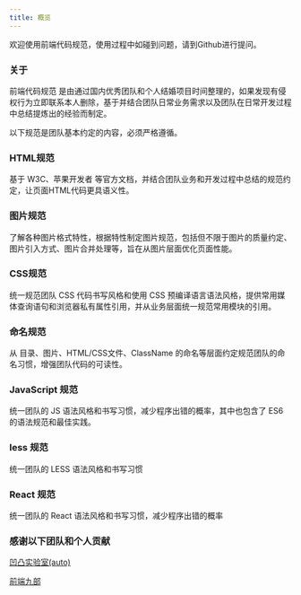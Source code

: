 ```yaml
---
title: 概览
---
```


欢迎使用前端代码规范，使用过程中如碰到问题，请到Github进行提问。

### 关于
前端代码规范 是由通过国内优秀团队和个人结婚项目时间整理的，如果发现有侵权行为立即联系本人删除，基于并结合团队日常业务需求以及团队在日常开发过程中总结提炼出的经验而制定。

以下规范是团队基本约定的内容，必须严格遵循。

### HTML规范
基于 W3C、苹果开发者 等官方文档，并结合团队业务和开发过程中总结的规范约定，让页面HTML代码更具语义性。

### 图片规范
了解各种图片格式特性，根据特性制定图片规范，包括但不限于图片的质量约定、图片引入方式、图片合并处理等，旨在从图片层面优化页面性能。

### CSS规范
统一规范团队 CSS 代码书写风格和使用 CSS 预编译语言语法风格，提供常用媒体查询语句和浏览器私有属性引用，并从业务层面统一规范常用模块的引用。

### 命名规范
从 目录、图片、HTML/CSS文件、ClassName 的命名等层面约定规范团队的命名习惯，增强团队代码的可读性。

### JavaScript 规范
统一团队的 JS 语法风格和书写习惯，减少程序出错的概率，其中也包含了 ES6 的语法规范和最佳实践。

### less 规范
统一团队的 LESS 语法风格和书写习惯

### React 规范
统一团队的 React 语法风格和书写习惯，减少程序出错的概率

### 感谢以下团队和个人贡献
[凹凸实验室(auto)](https://aotu.io/)

[前端九部](https://github.com/frontend9/fe9-library)
